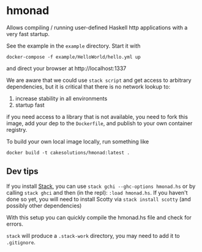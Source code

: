 # hmonad

Allows compiling / running user-defined Haskell http applications with
a very fast startup.

See the example in the `example` directory. Start it with

```
docker-compose -f example/HelloWorld/hello.yml up
```

and direct your browser at http://localhost:1337

We are aware that we could use `stack script` and get access to
arbitrary dependencies, but it is critical that there is no network
lookup to:

1. increase stability in all environments
1. startup fast

if you need access to a library that is not available, you need to
fork this image, add your dep to the `Dockerfile`, and publish to
your own container registry.

To build your own local image locally, run something like

```
docker build -t cakesolutions/hmonad:latest .
```
## Dev tips

If you install [Stack](https://docs.haskellstack.org/en/stable/README/#how-to-install),
you can use `stack gchi --ghc-options hmonad.hs` or by calling `stack ghci` and
then (in the repl): `:load hmonad.hs`. If you haven't done so yet, you will
need to install Scotty via `stack install scotty` (and possibly other dependencies)

With this setup you can quickly compile the hmonad.hs file and check for errors.

`stack` will produce a `.stack-work` directory, you may need to add it to
`.gitignore`.
